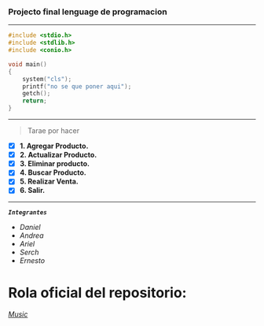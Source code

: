 ### Projecto final lenguage de programacion

---
```c
#include <stdio.h>
#include <stdlib.h>
#include <conio.h>

void main()
{
    system("cls");
    printf("no se que poner aqui");
    getch();
    return;
}
```
---
> Tarae por hacer 
 
- [x] **1.	Agregar Producto.**
- [x] **2.	Actualizar Producto.**
- [x] **3.	Eliminar producto.**
- [x] **4.	Buscar Producto.**
- [x] **5.	Realizar Venta.**
- [x] **6.	Salir.**

---

<kbd>___`Integrantes`___</kbd>

* *Daniel*
* *Andrea*
* *Ariel*
* *Serch*
* *Ernesto*

# Rola oficial del repositorio: 

[*Music*](https://youtu.be/8SbUC-UaAxE "Guns N' Roses - November Rain")